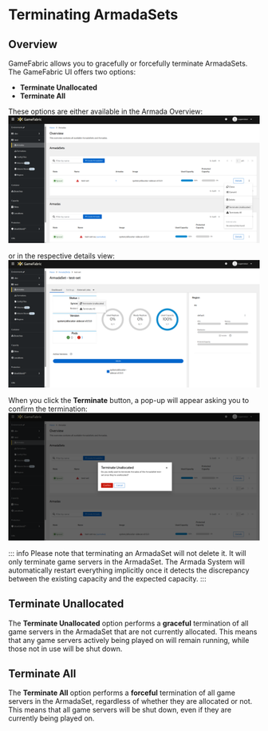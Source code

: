 # Terminating ArmadaSets

## Overview
GameFabric allows you to gracefully or forcefully terminate ArmadaSets. The GameFabric UI offers two options:
- **Terminate Unallocated**
- **Terminate All**

These options are either available in the Armada Overview:
![Armada_Terminate_Overview.png](images/armada/Armada_Terminate_Overview.png)

or in the respective details view:
![Armada_Terminate_Details.png](images/armada/Armada_Terminate_Details.png)

When you click the **Terminate** button, a pop-up will appear asking you to confirm the termination:
![Armada_Terminate_Modal.png](images/armada/Armada_Terminate_Modal.png)

::: info
Please note that terminating an ArmadaSet will not delete it. It will only terminate game servers in the ArmadaSet. The Armada System will automatically restart everything implicitly once it detects the discrepancy between the existing capacity and the expected capacity.
:::

## Terminate Unallocated
The **Terminate Unallocated** option performs a **graceful** termination of all game servers in the ArmadaSet that are not currently allocated. This means that any game servers actively being played on will remain running, while those not in use will be shut down.
## Terminate All
The **Terminate All** option performs a **forceful** termination of all game servers in the ArmadaSet, regardless of whether they are allocated or not. This means that all game servers will be shut down, even if they are currently being played on.